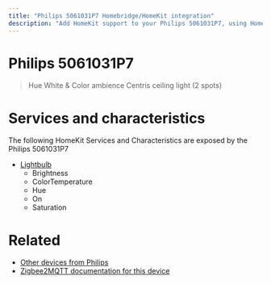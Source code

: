 ```yaml
---
title: "Philips 5061031P7 Homebridge/HomeKit integration"
description: "Add HomeKit support to your Philips 5061031P7, using Homebridge, Zigbee2MQTT and homebridge-z2m."
---
```

<!---
This file has been GENERATED using src/docgen/docgen.ts
DO NOT EDIT THIS FILE MANUALLY!
-->
# Philips 5061031P7
> Hue White & Color ambience Centris ceiling light (2 spots)


# Services and characteristics
The following HomeKit Services and Characteristics are exposed by
the Philips 5061031P7

* [Lightbulb](../../light.md)
  * Brightness
  * ColorTemperature
  * Hue
  * On
  * Saturation


# Related
* [Other devices from Philips](../index.md#philips)
* [Zigbee2MQTT documentation for this device](https://www.zigbee2mqtt.io/devices/5061031P7.html)